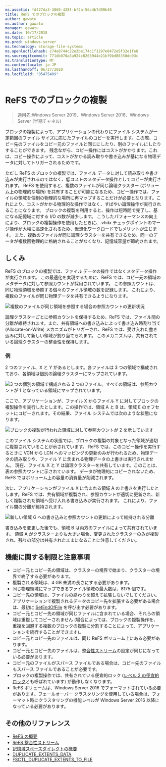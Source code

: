 ```yaml
---
ms.assetid: fd427da3-3869-428f-bf2a-56c4b7d99b40
title: ReFS でのブロックの複製
author: gawatu
ms.author: gawatu
manager: gawatu
ms.date: 10/17/2018
ms.topic: article
ms.prod: windows-server
ms.technology: storage-file-systems
ms.openlocfilehash: c74e8744c22e2be174c1f1297e0472e5f32e1fe8
ms.sourcegitcommit: 771db070a3a924c8265944e21bf9bd85350dd93c
ms.translationtype: MT
ms.contentlocale: ja-JP
ms.lasthandoff: 06/27/2020
ms.locfileid: "85475409"
---
```

# <a name="block-cloning-on-refs"></a>ReFS でのブロックの複製

>適用先:Windows Server 2019、Windows Server 2016、Windows Server (半期チャネル)

ブロックの複製によって、アプリケーションの代わりにファイル システムが一定範囲のファイル サイズに応じたファイルのコピーを実行します。この際、コピー先のファイルをコピー元のファイルと同じにしたり、別のファイルにしたりすることができます。 残念ながら、コピー操作にはコストがかかります。これは、コピー操作によって、コストがかかる読み取りや書き込みが基になる物理データに対してトリガーされるためです。

ただし ReFS のブロックの複製では、ファイル データに対して読み取りや書き込みが実行されるのではなく、低コストのメタデータ操作としてコピーが実行されます。 ReFS を使用すると、複数のファイルが同じ論理クラスター (ボリューム上の物理的な場所) を共有することが可能になるため、コピー操作では、ファイルの領域を個別の物理的な場所に再マップすることだけが必要となります。これにより、コストがかかる物理的な操作ではなく、すばやい論理操作が実行されることになります。 ブロックの複製を利用すると、操作は短時間で完了し、基になる記憶域に対する I/O の数が減少します。 こうしたパフォーマンスの向上により、ブロックの複製操作を使用したときに、.vhdx チェックポイントのマージ操作が大幅に高速化されるため、仮想化ワークロードでもメリットが生じます。 また、複数のファイルが同じ論理クラスターを共有できるため、同一のデータが複数回物理的に格納されることがなくなり、記憶域容量が節約されます。

## <a name="how-it-works"></a>しくみ

ReFS のブロックの複製では、ファイル データの操作ではなくメタデータ操作が実行されます。 この最適化を実現するために、ReFS では、コピー元の領域のメタデータに対して参照カウントが採用されています。 この参照カウントは、同じ物理領域を参照する個々のファイル領域の数を記録します。 これにより、複数のファイルが同じ物理データを共有できるようになります。

![複数のファイルが同じ領域を参照する場合の参照カウントの更新状況](media/ref-count-example.gif)

論理クラスターごとに参照カウントを保持するため、ReFS では、ファイル間の分離が維持されます。また、共有領域への書き込みによって書き込み時割り当て (Allocate-on-Write) メカニズムがトリガーされ、ReFS では、受け入れた書き込みに対して新しい領域が割り当てられます。 このメカニズムは、共有されている論理クラスターの整合性を保持します。

### <a name="example"></a>例
2 つのファイル、X と Y があるとします。各ファイルは 3 つの領域で構成されており、各領域は個別の論理クラスターにマップされています。

![3 つの個別の領域で構成される 2 つのファイル。すべての領域は、参照カウントが 1 となっている領域にマップされています。](media/block-clone-1.png)

ここで、アプリケーションが、ファイル X からファイル Y に対してブロックの複製操作を実行したとします。この操作では、領域 A と B は、領域 E のオフセットにコピーされます。その結果、ファイル システムでは次のような状態になります。

![ブロックの複製が行われた領域に対して参照カウントが 2 を示しています](media/block-clone-2.png)

このファイル システムの状態では、ブロックの複製の対象となった領域が適切に複製されていることが示されています。 ReFS では、このコピー操作を実行するときに VCN から LCN へのマッピングの更新のみが行われるため、物理データの読み取りや、ファイル Y に含まれる物理データの上書きは実行されません。 現在、ファイル X と Y は論理クラスターを共有しています。このことは、表の参照カウントに示されています。 データが物理的にコピーされないため、ReFS ではボリューム上の容量の消費量が削減されます。

次に、アプリケーションがファイル X に含まれる領域 A の上書きを実行したとします。ReFS では、共有領域が複製され、参照カウントが適切に更新され、新しく複製された領域へ受け入れる書き込みが実行されます。 これにより、ファイル間の分離が維持されます。

![新しい領域 G への書き込みと参照カウントの更新によって維持される分離](media/block-clone-3.png)

書き込みを変更した後でも、領域 B は両方のファイルによって共有されています。 領域 A がクラスターよりも大きい場合、変更されたクラスターのみが複製され、残りの部分は共有されたままになることに注意してください。


## <a name="functionality-restrictions-and-remarks"></a>機能に関する制限と注意事項
- コピー元とコピー先の領域は、クラスターの境界で始まり、クラスターの境界で終了する必要があります。
- 複製される領域は、4 GB 未満の長さにする必要があります。
- 同じ物理領域にマップできるファイル領域の最大数は、8175 個です。
- コピー先の領域は、ファイルの終わりを超えて拡張しないでしてください。 アプリケーションで複製されるデータのコピー先を拡張する必要がある場合は、最初に [SetEndOfFile](https://msdn.microsoft.com/library/windows/desktop/aa365531(v=vs.85).aspx) を呼び出す必要があります。
- コピー元とコピー先の領域が同じファイルに含まれている場合、それらの領域は重複してコピーされません  (場合によっては、ブロックの複製操作を、重複を回避する複数のブロックの複製に分割することによって、アプリケーションを続行することができます)。
- コピー元とコピー先のファイルは、同じ ReFS ボリューム上にある必要があります。
- コピー元とコピー先のファイルは、[整合性ストリーム](https://msdn.microsoft.com/library/windows/desktop/gg258117(v=vs.85).aspx)の設定が同じになっている必要があります。
- コピー元のファイルがスパース ファイルである場合は、コピー先のファイルもスパース ファイルであることが必要です。
- ブロックの複製操作では、共有されている便宜的ロック ([レベル 2 の便宜的ロック](https://msdn.microsoft.com/library/windows/desktop/aa365713(v=vs.85).aspx)とも呼ばれています) が動作しなくなります。
- ReFS ボリュームは、Windows Server 2016 でフォーマットされている必要があります。フェールオーバー クラスタリングを使用している場合は、フォーマット時にクラスタリングの機能レベルが Windows Server 2016 以降になっている必要があります。

## <a name="additional-references"></a>その他のリファレンス

-   [ReFS の概要](refs-overview.md)
-   [ReFS 整合性ストリーム](integrity-streams.md)
-   [記憶域スペースダイレクトの概要](../storage-spaces/storage-spaces-direct-overview.md)
-   [DUPLICATE_EXTENTS_DATA](https://msdn.microsoft.com/library/windows/desktop/mt590821(v=vs.85).aspx)
-   [FSCTL_DUPLICATE_EXTENTS_TO_FILE](https://msdn.microsoft.com/library/windows/desktop/mt590823(v=vs.85).aspx)
